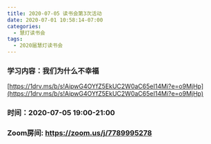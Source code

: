 ```yaml
---
title: 2020-07-05 读书会第3次活动
date: 2020-07-01 10:58:14-07:00
categories:
  - 慧灯读书会
tags:
  - 2020届慧灯读书会
---
```

### 学习内容：我们为什么不幸福 

[https://1drv.ms/b/s!AipwG4OYfZ5EkUC2W0aC65eI14Mi?e=o9MjHp](https://1drv.ms/b/s!AipwG4OYfZ5EkUC2W0aC65eI14Mi?e=o9MjHp)

### 时间：2020-07-05 19:00-21:00

### Zoom房间: <https://zoom.us/j/7789995278>